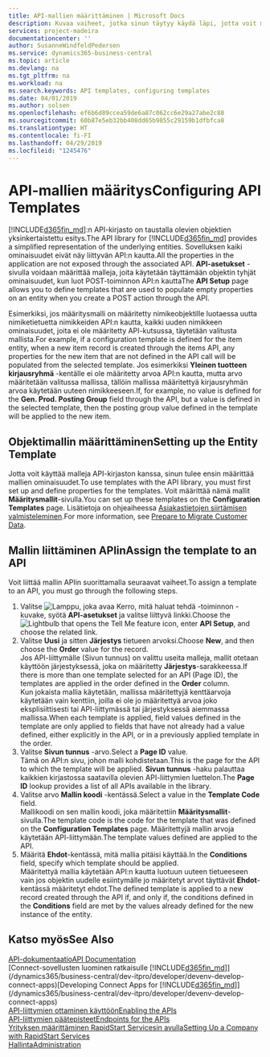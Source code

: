 ```yaml
---
title: API-mallien määrittäminen | Microsoft Docs
description: Kuvaa vaiheet, jotka sinun täytyy käydä läpi, jotta voit määrittää Dynamics 365 Business Centralin ohjelmointirajapintamalleja.
services: project-madeira
documentationcenter: ''
author: SusanneWindfeldPedersen
ms.service: dynamics365-business-central
ms.topic: article
ms.devlang: na
ms.tgt_pltfrm: na
ms.workload: na
ms.search.keywords: API templates, configuring templates
ms.date: 04/01/2019
ms.author: solsen
ms.openlocfilehash: ef6b6d89ccea59de6a87c062cc6e29a27abe2c88
ms.sourcegitcommit: 60b87e5eb32bb408dd65b9855c29159b1dfbfca8
ms.translationtype: HT
ms.contentlocale: fi-FI
ms.lasthandoff: 04/29/2019
ms.locfileid: "1245476"
---
```

# <a name="configuring-api-templates"></a><span data-ttu-id="c53eb-103">API-mallien määritys</span><span class="sxs-lookup"><span data-stu-id="c53eb-103">Configuring API Templates</span></span>
<span data-ttu-id="c53eb-104">[!INCLUDE[d365fin_md](includes/d365fin_md.md)]:n API-kirjasto on taustalla olevien objektien yksinkertaistettu esitys.</span><span class="sxs-lookup"><span data-stu-id="c53eb-104">The API library for [!INCLUDE[d365fin_md](includes/d365fin_md.md)] provides a simplified representation of the underlying entities.</span></span> <span data-ttu-id="c53eb-105">Sovelluksen kaiki ominaisuudet eivät näy liittyvän API:n kautta.</span><span class="sxs-lookup"><span data-stu-id="c53eb-105">All the properties in the application are not exposed through the associated API.</span></span> <span data-ttu-id="c53eb-106">**API-asetukset** -sivulla voidaan määrittää malleja, joita käytetään täyttämään objektin tyhjät ominaisuudet, kun luot POST-toiminnon API:n kautta</span><span class="sxs-lookup"><span data-stu-id="c53eb-106">The **API Setup** page allows you to define templates that are used to populate empty properties on an entity when you create a POST action through the API.</span></span> 

<span data-ttu-id="c53eb-107">Esimerkiksi, jos määritysmalli on määritetty nimikeobjektille luotaessa uutta nimiketietuetta nimikkeiden API:n kautta, kaikki uuden nimikkeen ominaisuudet, joita ei ole määritetty API-kutsussa, täytetään valitusta mallista.</span><span class="sxs-lookup"><span data-stu-id="c53eb-107">For example, if a configuration template is defined for the item entity, when a new item record is created through the items API, any properties for the new item that are not defined in the API call will be populated from the selected template.</span></span> <span data-ttu-id="c53eb-108">Jos esimerkiksi **Yleinen tuotteen kirjausryhmä** -kentälle ei ole määritetty arvoa API:n kautta, mutta arvo määritetään valitussa mallissa, tällöin mallissa määritettyä kirjausryhmän arvoa käytetään uuteen nimikkeeseen.</span><span class="sxs-lookup"><span data-stu-id="c53eb-108">If, for example, no value is defined for the **Gen. Prod. Posting Group** field through the API, but a value is defined in the selected template, then the posting group value defined in the template will be applied to the new item.</span></span> 

## <a name="setting-up-the-entity-template"></a><span data-ttu-id="c53eb-109">Objektimallin määrittäminen</span><span class="sxs-lookup"><span data-stu-id="c53eb-109">Setting up the Entity Template</span></span>
<span data-ttu-id="c53eb-110">Jotta voit käyttää malleja API-kirjaston kanssa, sinun tulee ensin määrittää mallien ominaisuudet.</span><span class="sxs-lookup"><span data-stu-id="c53eb-110">To use templates with the API library, you must first set up and define properties for the templates.</span></span> <span data-ttu-id="c53eb-111">Voit määrittää nämä mallit **Määritysmallit**-sivulla.</span><span class="sxs-lookup"><span data-stu-id="c53eb-111">You can set up these templates on the **Configuration Templates** page.</span></span> <span data-ttu-id="c53eb-112">Lisätietoja on ohjeaiheessa [Asiakastietojen siirtämisen valmisteleminen](admin-use-templates-to-prepare-customer-data-for-migration.md).</span><span class="sxs-lookup"><span data-stu-id="c53eb-112">For more information, see [Prepare to Migrate Customer Data](admin-use-templates-to-prepare-customer-data-for-migration.md).</span></span> 

## <a name="assign-the-template-to-an-api"></a><span data-ttu-id="c53eb-113">Mallin liittäminen APIin</span><span class="sxs-lookup"><span data-stu-id="c53eb-113">Assign the template to an API</span></span>

<span data-ttu-id="c53eb-114">Voit liittää mallin APIin suorittamalla seuraavat vaiheet.</span><span class="sxs-lookup"><span data-stu-id="c53eb-114">To assign a template to an API, you must go through the following steps.</span></span>

1. <span data-ttu-id="c53eb-115">Valitse ![Lamppu, joka avaa Kerro, mitä haluat tehdä -toiminnon](media/ui-search/search_small.png "Kerro, mitä haluat tehdä") -kuvake, syötä **API-asetukset** ja valitse liittyvä linkki.</span><span class="sxs-lookup"><span data-stu-id="c53eb-115">Choose the ![Lightbulb that opens the Tell Me feature](media/ui-search/search_small.png "Tell me what you want to do") icon, enter **API Setup**, and choose the related link.</span></span>
2. <span data-ttu-id="c53eb-116">Valitse **Uusi** ja sitten **Järjestys** tietueen arvoksi.</span><span class="sxs-lookup"><span data-stu-id="c53eb-116">Choose **New**, and then choose the **Order** value for the record.</span></span>  
<span data-ttu-id="c53eb-117">Jos API-liittymälle (Sivun tunnus) on valittu useita malleja, mallit otetaan käyttöön järjestyksessä, joka on määritetty **Järjestys**-sarakkeessa.</span><span class="sxs-lookup"><span data-stu-id="c53eb-117">If there is more than one template selected for an API (Page ID), the templates are applied in the order defined in the **Order** column.</span></span>   
<span data-ttu-id="c53eb-118">Kun jokaista mallia käytetään, mallissa määritettyjä kenttäarvoja käytetään vain kenttiin, joilla ei ole jo määritettyä arvoa joko eksplisiittisesti tai API-liittymässä tai järjestyksessä aiemmassa mallissa.</span><span class="sxs-lookup"><span data-stu-id="c53eb-118">When each template is applied, field values defined in the template are only applied to fields that have not already had a value defined, either explicitly in the API, or in a previously applied template in the order.</span></span> 
3. <span data-ttu-id="c53eb-119">Valitse **Sivun tunnus** -arvo.</span><span class="sxs-lookup"><span data-stu-id="c53eb-119">Select a **Page ID** value.</span></span>  
<span data-ttu-id="c53eb-120">Tämä on API:n sivu, johon malli kohdistetaan.</span><span class="sxs-lookup"><span data-stu-id="c53eb-120">This is the page for the API to which the template will be applied.</span></span> <span data-ttu-id="c53eb-121">**Sivun tunnus** -haku palauttaa kaikkien kirjastossa saatavilla olevien API-liittymien luettelon.</span><span class="sxs-lookup"><span data-stu-id="c53eb-121">The **Page ID** lookup provides a list of all APIs available in the library.</span></span>
4. <span data-ttu-id="c53eb-122">Valitse arvo **Mallin koodi** -kentässä.</span><span class="sxs-lookup"><span data-stu-id="c53eb-122">Select a value in the **Template Code** field.</span></span>  
<span data-ttu-id="c53eb-123">Mallikoodi on sen mallin koodi, joka määritettiin **Määritysmallit**-sivulla.</span><span class="sxs-lookup"><span data-stu-id="c53eb-123">The template code is the code for the template that was defined on the **Configuration Templates** page.</span></span> <span data-ttu-id="c53eb-124">Määritettyjä mallin arvoja käytetään API-liittymään.</span><span class="sxs-lookup"><span data-stu-id="c53eb-124">The template values defined are applied to the API.</span></span> 
5. <span data-ttu-id="c53eb-125">Määritä **Ehdot**-kentässä, mitä mallia pitäisi käyttää.</span><span class="sxs-lookup"><span data-stu-id="c53eb-125">In the **Conditions** field, specify which template should be applied.</span></span>  
<span data-ttu-id="c53eb-126">Määritettyä mallia käytetään API:n kautta luotuun uuteen tietueeseen vain jos objektin uudelle esiintymälle jo määritetyt arvot täyttävät **Ehdot**-kentässä määritetyt ehdot.</span><span class="sxs-lookup"><span data-stu-id="c53eb-126">The defined template is applied to a new record created through the API if, and only if, the conditions defined in the **Conditions** field are met by the values already defined for the new instance of the entity.</span></span>

## <a name="see-also"></a><span data-ttu-id="c53eb-127">Katso myös</span><span class="sxs-lookup"><span data-stu-id="c53eb-127">See Also</span></span>
[<span data-ttu-id="c53eb-128">API-dokumentaatio</span><span class="sxs-lookup"><span data-stu-id="c53eb-128">API Documentation</span></span>](/dynamics-nav/fin-graph)  
<span data-ttu-id="c53eb-129">[Connect-sovellusten luominen ratkaisulle [!INCLUDE[d365fin_md](includes/d365fin_md.md)]](/dynamics365/business-central/dev-itpro/developer/devenv-develop-connect-apps)</span><span class="sxs-lookup"><span data-stu-id="c53eb-129">[Developing Connect Apps for [!INCLUDE[d365fin_md](includes/d365fin_md.md)]](/dynamics365/business-central/dev-itpro/developer/devenv-develop-connect-apps)</span></span>  
[<span data-ttu-id="c53eb-130">API-liittymien ottaminen käyttöön</span><span class="sxs-lookup"><span data-stu-id="c53eb-130">Enabling the APIs</span></span>](/dynamics-nav/enabling-apis-for-dynamics-nav)  
[<span data-ttu-id="c53eb-131">API-liittymien päätepisteet</span><span class="sxs-lookup"><span data-stu-id="c53eb-131">Endpoints for the APIs</span></span>](/dynamics-nav/endpoints-apis-for-dynamics)  
[<span data-ttu-id="c53eb-132">Yrityksen määrittäminen RapidStart Servicesin avulla</span><span class="sxs-lookup"><span data-stu-id="c53eb-132">Setting Up a Company with RapidStart Services</span></span>](admin-set-up-a-company-with-rapidstart.md)  
[<span data-ttu-id="c53eb-133">Hallinta</span><span class="sxs-lookup"><span data-stu-id="c53eb-133">Administration</span></span>](admin-setup-and-administration.md)
